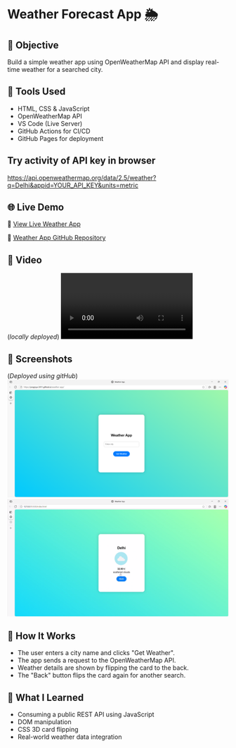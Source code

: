 # Weather Forecast App 🌦️

## 🎯 Objective
Build a simple weather app using OpenWeatherMap API and display real-time weather for a searched city.

## 🔧 Tools Used
- HTML, CSS & JavaScript
- OpenWeatherMap API
- VS Code (Live Server)
- GitHub Actions for CI/CD
- GitHub Pages for deployment

## Try activity of API key in browser
https://api.openweathermap.org/data/2.5/weather?q=Delhi&appid=YOUR_API_KEY&units=metric  

## 🌐 Live Demo
🔗 [View Live Weather App](https://pragnya-2411.github.io/weather-app/)

🔗 [Weather App GitHub Repository](https://github.com/Pragnya-2411/weather-app)

## 📸 Video
(*locally deployed*)
![Preview](../video/preview.mp4)

## 📸 Screenshots
(*Deployed using gitHub*)
![Preview](../images/project-6_front.png)
![Preview](../images/project-6_back.png)

## 🔄 How It Works
- The user enters a city name and clicks "Get Weather".
- The app sends a request to the OpenWeatherMap API.
- Weather details are shown by flipping the card to the back.
- The "Back" button flips the card again for another search.

## 🧠 What I Learned
- Consuming a public REST API using JavaScript
- DOM manipulation
- CSS 3D card flipping
- Real-world weather data integration
